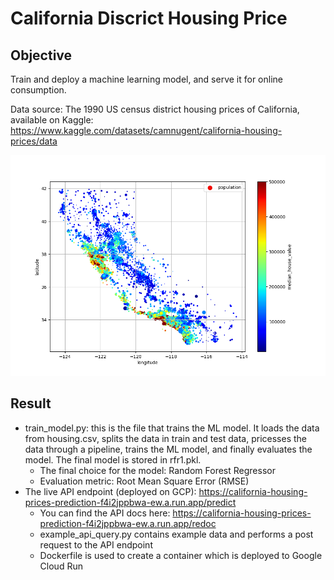 # California Discrict Housing Price 

## Objective

Train and deploy a machine learning model, and serve it for online consumption.

Data source: The 1990 US census district housing prices of California, available on Kaggle: https://www.kaggle.com/datasets/camnugent/california-housing-prices/data

![Scatter Plot Prices](scatter_plot_prices.png)

## Result

- train_model.py: this is the file that trains the ML model. It loads the data from housing.csv, splits the data in train and test data, pricesses the data through a pipeline, trains the ML model, and finally evaluates the model. The final model is stored in rfr1.pkl.
    - The final choice for the model: Random Forest Regressor
    - Evaluation metric: Root Mean Square Error (RMSE)
- The live API endpoint (deployed on GCP): https://california-housing-prices-prediction-f4i2jppbwa-ew.a.run.app/predict
    - You can find the API docs here: https://california-housing-prices-prediction-f4i2jppbwa-ew.a.run.app/redoc
    - example_api_query.py contains example data and performs a post request to the API endpoint
    - Dockerfile is used to create a container which is deployed to Google Cloud Run




 
